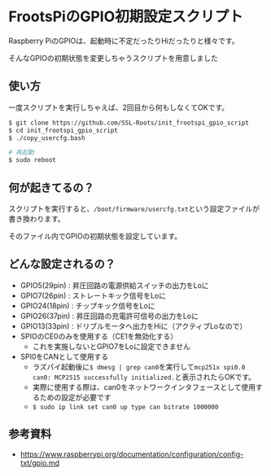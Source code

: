 # FrootsPiのGPIO初期設定スクリプト

Raspberry PiのGPIOは、起動時に不定だったりHiだったりと様々です。

そんなGPIOの初期状態を変更しちゃうスクリプトを用意しました

## 使い方

一度スクリプトを実行しちゃえば、2回目から何もしなくてOKです。

```sh
$ git clone https://github.com/SSL-Roots/init_frootspi_gpio_script
$ cd init_frootspi_gpio_script
$ ./copy_usercfg.bash

# 再起動
$ sudo reboot
```

## 何が起きてるの？

スクリプトを実行すると、`/boot/firmware/usercfg.txt`という設定ファイルが書き換わります。

そのファイル内でGPIOの初期状態を設定しています。

## どんな設定されるの？

- GPIO5(29pin)  : 昇圧回路の電源供給スイッチの出力をLoに
- GPIO7(26pin)  : ストレートキック信号をLoに
- GPIO24(18pin) : チップキック信号をLoに
- GPIO26(37pin) : 昇圧回路の充電許可信号の出力をLoに
- GPIO13(33pin) : ドリブルモータへ出力をHiに（アクティブLoなので）
- SPIOのCE0のみを使用する（CE1を無効化する）
  - これを実施しないとGPIO7をLoに設定できません
- SPI0をCANとして使用する
  - ラズパイ起動後に`$ dmesg | grep can0`を実行して`mcp251x spi0.0 can0: MCP2515 successfully initialized.`と表示されたらOKです。
  - 実際に使用する際は、can0をネットワークインタフェースとして使用するための設定が必要です
  - `$ sudo ip link set can0 up type can bitrate 1000000`

## 参考資料

- https://www.raspberrypi.org/documentation/configuration/config-txt/gpio.md

